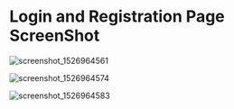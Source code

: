 # Login and Registration Page ScreenShot

![screenshot_1526964561](https://user-images.githubusercontent.com/30308568/40342711-e36d1aee-5da9-11e8-9960-baadd7d18a81.png)


![screenshot_1526964574](https://user-images.githubusercontent.com/30308568/40342712-e39f56e4-5da9-11e8-8865-6476e09a59e1.png)



![screenshot_1526964583](https://user-images.githubusercontent.com/30308568/40342713-e3cffd30-5da9-11e8-95c3-f1ae4e3f50ae.png)

